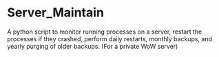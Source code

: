 # Server_Maintain
A python script to monitor running processes on a server, restart the processes if they crashed, perform daily restarts, monthly backups, and yearly purging of older backups. (For a private WoW server)

